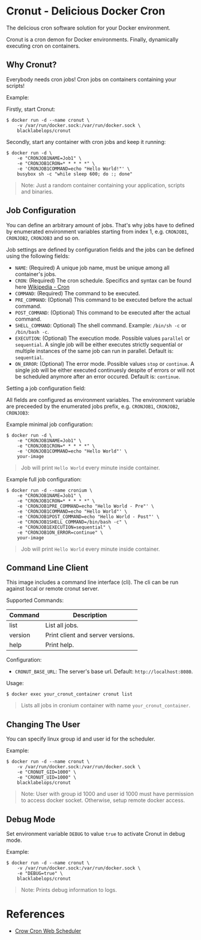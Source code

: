 # Cronut - Delicious Docker Cron

The delicious cron software solution for your Docker environment.

Cronut is a cron demon for Docker environments. Finally, dynamically executing cron on containers.

## Why Cronut?

Everybody needs cron jobs! Cron jobs on containers containing your scripts!

Example:

Firstly, start Cronut:

~~~~
$ docker run -d --name cronut \
    -v /var/run/docker.sock:/var/run/docker.sock \
    blacklabelops/cronut
~~~~

Secondly, start any container with cron jobs and keep it running:

~~~~
$ docker run -d \
    -e "CRONJOB1NAME=Job1" \
    -e "CRONJOB1CRON=* * * * *" \
    -e 'CRONJOB1COMMAND=echo "Hello World!"' \
    busybox sh -c "while sleep 600; do :; done"
~~~~

> Note: Just a random container containing your application, scripts and binaries.

## Job Configuration

You can define an arbitrary amount of jobs. That's why jobs have to defined by enumerated environment variables starting from index 1, e.g. `CRONJOB1`, `CRONJOB2`, `CRONJOB3` and so on.

Job settings are defined by configuration fields and the jobs can be defined using the following fields:

* `NAME`: (Required) A unique job name, must be unique among all container's jobs.
* `CRON`: (Required) The cron schedule. Specifics and syntax can be found here [Wikipedia - Cron](https://en.wikipedia.org/wiki/Cron)
* `COMMAND`: (Required) The command to be executed.
* `PRE_COMMAND`: (Optional) This command to be executed before the actual command.
* `POST_COMMAND`: (Optional) This command to be executed after the actual command.
* `SHELL_COMMAND`: Optional) The shell command. Example: `/bin/sh -c` or `/bin/bash -c`.
* `EXECUTION`: (Optional) The execution mode. Possible values `parallel` or `sequential`. A single job will be either executes strictly sequential or multiple instances of the same job can run in parallel. Default is: `sequential`.
* `ON_ERROR`: (Optional) The error mode. Possible values `stop` or `continue`. A single job will be either executed continuesly despite of errors or will not be scheduled anymore after an error occured. Default is: `continue`.

Setting a job configuration field:

All fields are configured as environment variables. The environment variable are preceeded by the enumerated jobs prefix, e.g. `CRONJOB1`, `CRONJOB2`, `CRONJOB3`:

Example minimal job configuration:

~~~~
$ docker run -d \
    -e "CRONJOB1NAME=Job1" \
    -e "CRONJOB1CRON=* * * * *" \
    -e 'CRONJOB1COMMAND=echo "Hello World"' \
    your-image
~~~~

> Job will print `Hello World` every minute inside container.

Example full job configuration:

~~~~
$ docker run -d --name cronium \
    -e "CRONJOB1NAME=Job1" \
    -e "CRONJOB1CRON=* * * * *" \
    -e 'CRONJOB1PRE_COMMAND=echo "Hello World - Pre"' \
    -e 'CRONJOB1COMMAND=echo "Hello World"' \
    -e 'CRONJOB1POST_COMMAND=echo "Hello World - Post"' \
    -e "CRONJOB1SHELL_COMMAND=/bin/bash -c" \
    -e "CRONJOB1EXECUTION=sequential" \
    -e "CRONJOB1ON_ERROR=continue" \
    your-image
~~~~

> Job will print `Hello World` every minute inside container.

## Command Line Client

This image includes a command line interface (cli). The cli can be run against local or remote cronut server.

Supported Commands:

| Command | Description |
|---------|-------------|
| list | List all jobs. |
| version | Print client and server versions. |
| help | Print help. |

Configuration:

* `CRONUT_BASE_URL`: The server's base url. Default: `http://localhost:8080`.

Usage:

~~~~
$ docker exec your_cronut_container cronut list
~~~~

> Lists all jobs in cronium container with name `your_cronut_container`.

## Changing The User

You can specify linux group id and user id for the scheduler.

Example:

~~~~
$ docker run -d --name cronut \
    -v /var/run/docker.sock:/var/run/docker.sock \
    -e "CRONUT_GID=1000" \
    -e "CRONUT_UID=1000" \
    blacklabelops/cronut
~~~~

> Note: User with group id 1000 and user id 1000 must have permission to access docker socket. Otherwise, setup remote docker access.

## Debug Mode

Set environment variable `DEBUG` to value `true` to activate Cronut in debug mode.

Example:

~~~~
$ docker run -d --name cronut \
    -v /var/run/docker.sock:/var/run/docker.sock \
    -e "DEBUG=true" \
    blacklabelops/cronut
~~~~

> Note: Prints debug information to logs.

# References

* [Crow Cron Web Scheduler](https://github.com/blacklabelops/crow)
